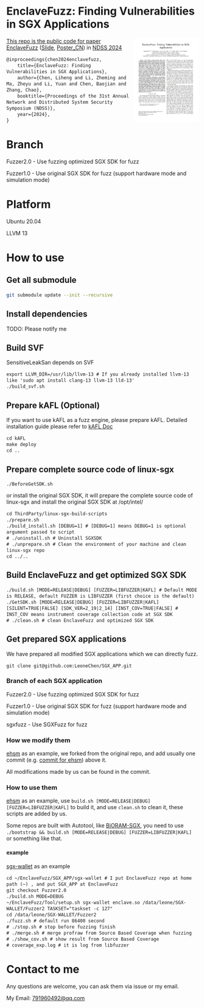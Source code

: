 # EnclaveFuzz: Finding Vulnerabilities in SGX Applications

<a href="docs/EnclaveFuzz.pdf"><img align="right" width="170" height="220" src="docs/EnclaveFuzz.png">

This repo is the public code for paper [EnclaveFuzz](docs/EnclaveFuzz.pdf) ([Slide](docs/Slide.pdf), [Poster_CN](docs/Poster.pdf)) in [NDSS 2024](https://www.ndss-symposium.org/ndss2024/)

```
@inproceedings{chen2024enclavefuzz,
    title={EnclaveFuzz: Finding Vulnerabilities in SGX Applications},
    author={Chen, Liheng and Li, Zheming and Ma, Zheyu and Li, Yuan and Chen, Baojian and Zhang, Chao},
    booktitle={Proceedings of the 31st Annual Network and Distributed System Security Symposium (NDSS)},
    year={2024},
}
```

# Branch
Fuzzer2.0 - Use fuzzing optimized SGX SDK for fuzz

Fuzzer1.0 - Use original SGX SDK for fuzz (support hardware mode and simulation mode)

# Platform
Ubuntu 20.04

LLVM 13

# How to use
## Get all submodule
```bash
git submodule update --init --recursive
```

## Install dependencies
TODO: Please notify me

## Build SVF
SensitiveLeakSan depends on SVF
```shell
export LLVM_DIR=/usr/lib/llvm-13 # If you already installed llvm-13 like 'sudo apt install clang-13 llvm-13 lld-13'
./build_svf.sh
```

## Prepare kAFL (Optional)
If you want to use kAFL as a fuzz engine, please prepare kAFL. Detailed installation guide please refer to [kAFL Doc](https://intellabs.github.io/kAFL/tutorials/installation.html)
```shell
cd kAFL
make deploy
cd ..
```

## Prepare complete source code of linux-sgx
```shell
./BeforeGetSDK.sh
```
or install the original SGX SDK, it will prepare the complete source code of linux-sgx and install the original SGX SDK at /opt/intel/
```shell
cd ThirdParty/linux-sgx-build-scripts
./prepare.sh
./build_install.sh [DEBUG=1] # [DEBUG=1] means DEBUG=1 is optional argument passed to script
# ./uninstall.sh # Uninstall SGXSDK
# ./unprepare.sh # Clean the environment of your machine and clean linux-sgx repo
cd ../..
```

## Build EnclaveFuzz and get optimized SGX SDK
```shell
./build.sh [MODE=RELEASE|DEBUG] [FUZZER=LIBFUZZER|KAFL] # Default MODE is RELEASE, default FUZZER is LIBFUZZER (first choice is the default)
./GetSDK.sh [MODE=RELEASE|DEBUG] [FUZZER=LIBFUZZER|KAFL] [SILENT=TRUE|FALSE] [SDK_VER=2_19|2_14] [INST_COV=TRUE|FALSE] # INST_COV means instrument coverage collection code at SGX SDK
# ./clean.sh # clean EnclaveFuzz and optimized SGX SDK
```
## Get prepared SGX applications
We have prepared all modified SGX applications which we can directly fuzz.
```shell
git clone git@github.com:LeoneChen/SGX_APP.git
```

### Branch of each SGX application
Fuzzer2.0 - Use fuzzing optimized SGX SDK for fuzz

Fuzzer1.0 - Use original SGX SDK for fuzz (support hardware mode and simulation mode)

sgxfuzz - Use SGXFuzz for fuzz

### How we modify them
[ehsm](https://github.com/LeoneChen/ehsm) as an example, we forked from the original repo, and add usually one commit (e.g. [commit for ehsm](https://github.com/LeoneChen/ehsm/commit/70948b65019b2b59fb23fe8af573dbfd54696c13)) above it.

All modifications made by us can be found in the commit.

### How to use them
[ehsm](https://github.com/LeoneChen/ehsm) as an example, use `build.sh [MODE=RELEASE|DEBUG] [FUZZER=LIBFUZZER|KAFL]` to build it, and use `clean.sh` to clean it, these scripts are added by us.

Some repos are built with Autotool, like [BiORAM-SGX](https://github.com/LeoneChen/BiORAM-SGX), you need to use `./bootstrap && build.sh [MODE=RELEASE|DEBUG] [FUZZER=LIBFUZZER|KAFL]` or something like that.

#### example
[sgx-wallet](https://github.com/LeoneChen/sgx-wallet) as an example

```shell
cd ~/EnclaveFuzz/SGX_APP/sgx-wallet # I put EnclaveFuzz repo at home path (~) , and put SGX_APP at EnclaveFuzz
git checkout Fuzzer2.0
./build.sh MODE=DEBUG
~/EnclaveFuzz/Tool/setup.sh sgx-wallet enclave.so /data/leone/SGX-WALLET/Fuzzer2 TASKSET="taskset -c 127"
cd /data/leone/SGX-WALLET/Fuzzer2
./fuzz.sh # default run 86400 second
# ./stop.sh # stop before fuzzing finish
# ./merge.sh # merge profraw from Source Based Coverage when fuzzing
# ./show_cov.sh # show result from Source Based Coverage
# coverage_exp.log # it is log from libfuzzer
```

# Contact to me
Any questions are welcome, you can ask them via issue or my email.

My Email: 791960492@qq.com
